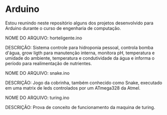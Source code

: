 Arduino
=======

Estou reunindo neste repositório alguns dos projetos desenvolvido para Arduino durante o curso de engenharia de computação.

NOME DO ARQUIVO: horteligente.ino

DESCRIÇÃO: Sistema controle para hidroponia pessoal, controla bomba d'água, grow ligth para manutenção interna, monitora pH, temperatura e umidade do ambiente, temperatura e condutividade da água e informa o período para realimentação de nutrientes. 


NOME DO ARQUIVO: snake.ino

DESCRIÇÃO: Jogo da cobrinha, também conhecido como Snake, executado em uma matrix de leds controlados por um ATmega328 da Atmel.


NOME DO ARQUIVO: turing.ino

DESCRIÇÃO: Prova de conceito de funcionamento da maquina de turing.

